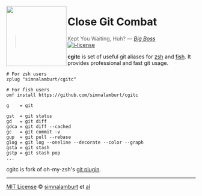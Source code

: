 <img src="https://simnalamburt.github.io/cgitc/logo.svg"
  align="left" width="160px" height="160px"/>

Close Git Combat
========

> Kept You Waiting, Huh? ― *[Big Boss]*<br>
[![i-license]](/LICENSE)

**cgitc** is set of useful git aliases for [zsh] and [fish].
It provides professional and fast git usage.

```shell
# For zsh users
zplug "simnalamburt/cgitc"

# For fish users
omf install https://github.com/simnalamburt/cgitc
```
```
g    = git

gst  = git status
gd   = git diff
gdca = git diff --cached
gc   = git commit -v
gup  = git pull --rebase
glog = git log --oneline --decorate --color --graph
gsta = git stash
gstp = git stash pop
...
```

cgitc is fork of oh-my-zsh's [git plugin].

--------

[MIT License] © [simnalamburt] et [al]

[Big Boss]:       http://metalgear.wikia.com/wiki/Big_Boss
[zsh]:            https://github.com/zplug/zplug
[fish]:           http://fishshell.com
[omf]:            https://github.com/oh-my-fish/oh-my-fish
[git plugin]:     https://github.com/robbyrussell/oh-my-zsh/blob/master/plugins/git/git.plugin.zsh
[issue]:          https://github.com/fish-shell/fish-shell/issues/1976

[MIT License]:    https://opensource.org/licenses/MIT
[simnalamburt]:   https://github.com/simnalamburt
[al]:             https://github.com/simnalamburt/cgitc/graphs/contributors

[i-license]:      https://img.shields.io/badge/license-MIT-007EC7.svg
